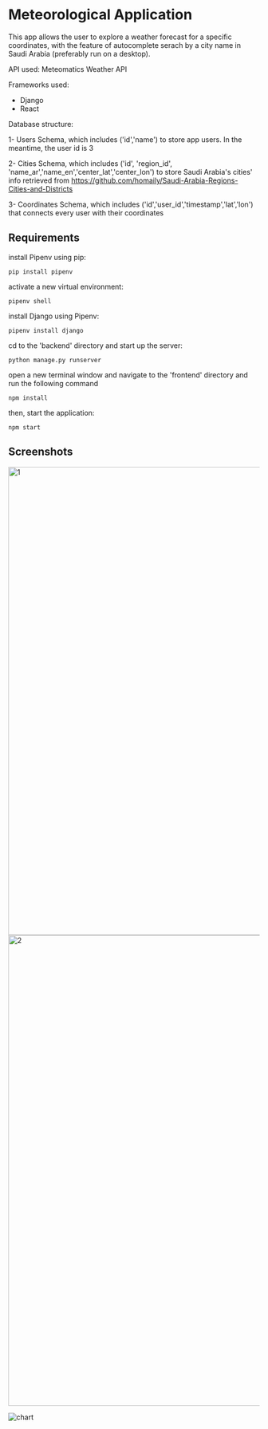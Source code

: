 # Meteorological Application 
This app allows the user to explore a weather forecast for a specific coordinates, with the feature of autocomplete serach by a city name in Saudi Arabia (preferably run on a desktop).

API used: Meteomatics Weather API


Frameworks used: 
- Django
- React

Database structure:


1- Users Schema, which includes  ('id','name') to store app users. In the meantime, the user id is 3


2- Cities Schema, which includes ('id', 'region_id', 'name_ar','name_en','center_lat','center_lon') to store Saudi Arabia's cities' info retrieved from https://github.com/homaily/Saudi-Arabia-Regions-Cities-and-Districts


3- Coordinates Schema, which includes ('id','user_id','timestamp','lat','lon') that connects every user with their coordinates

## Requirements

install Pipenv using pip:


`pip install pipenv`


activate a new virtual environment:


`pipenv shell`


install Django using Pipenv:


`pipenv install django`


cd to the 'backend' directory and start up the server:


`python manage.py runserver`


open a new terminal window and navigate to the 'frontend' directory and run the following command


`npm install`


then, start the application:


`npm start`


## Screenshots
<img width="939" alt="1" src="https://user-images.githubusercontent.com/80160006/205721668-35d2baeb-6cc2-4700-b7b6-54e6a796776e.png">

<img width="944" alt="2" src="https://user-images.githubusercontent.com/80160006/205720928-7a224ab1-12ae-47a1-ba7d-0819e6236b4c.png">

![chart](https://user-images.githubusercontent.com/80160006/205721163-e964967e-9227-47f7-83bf-d20344969fee.png)


